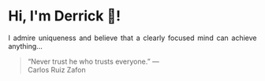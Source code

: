 # Hi, I'm Derrick 👋!
<p align="justify">I admire uniqueness and believe that a clearly focused mind can achieve anything...</p> 
<!-- #quote-start -->
<blockquote>&ldquo;Never trust he who trusts everyone.&rdquo; &mdash; <footer>Carlos Ruiz Zafon</footer></blockquote>
<!-- #quote-end -->
